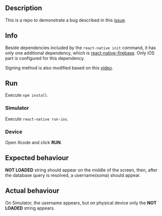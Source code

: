 ## Description
This is a repo to demonstrate a bug described in this [issue](https://github.com/invertase/react-native-firebase/issues/295).

## Info
Beside dependencies included by the `react-native init` command, it has only one additional dependency, which is [react-native-firebase](https://github.com/invertase/react-native-firebase). Only iOS part is configured for this dependency.

Signing method is also modified based on this [video](https://www.youtube.com/watch?v=lfqZ8Uy2p3U&t=105s).

## Run
Execute `npm install`.

### Simulator
Execute `react-native run-ios`.

### Device
Open Xcode and click **RUN**.

## Expected behaviour
**NOT LOADED** string should appear on the middle of the screen, then, after the database query is resolved, a username(soma) should appear.

## Actual behaviour
On Simulator, the username appears, but on physical device only the **NOT LOADED** string appears.
